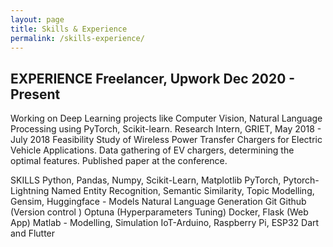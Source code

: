```yaml
---
layout: page
title: Skills & Experience
permalink: /skills-experience/
---
```


EXPERIENCE
Freelancer, Upwork                                      Dec 2020 - Present
------
Working on Deep Learning projects like Computer Vision, Natural Language Processing using PyTorch, Scikit-learn. 
Research Intern, GRIET,                             May 2018 - July 2018
Feasibility Study of Wireless Power Transfer Chargers for Electric Vehicle Applications. Data gathering of EV  chargers, determining the optimal features. Published paper at the conference.

SKILLS
Python, Pandas, Numpy,
 Scikit-Learn, Matplotlib
PyTorch, Pytorch-Lightning
Named Entity Recognition, 
Semantic Similarity, Topic Modelling, Gensim, Huggingface - Models
Natural Language Generation
Git Github (Version control )
Optuna (Hyperparameters Tuning)
Docker, Flask (Web App)
Matlab - Modelling, Simulation 
IoT-Arduino, Raspberry Pi, ESP32
Dart and Flutter 

